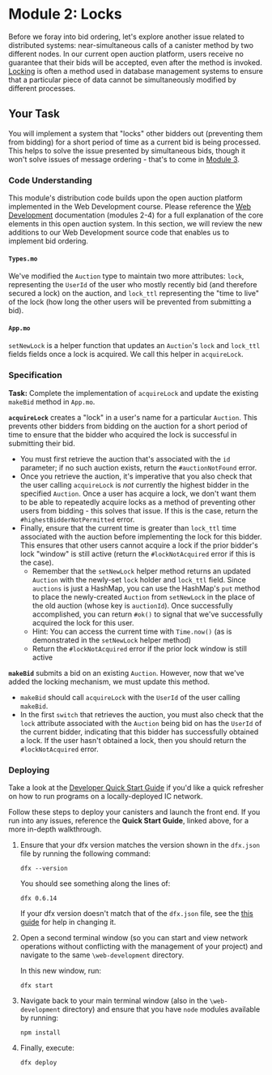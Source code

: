 # Module 2: Locks

Before we foray into bid ordering, let's explore another issue related to distributed systems: near-simultaneous calls of a canister method by two different nodes. In our current open auction platform, users receive no guarantee that their bids will be accepted, even after the method is invoked. [Locking](https://www.geeksforgeeks.org/implementation-of-locking-in-dbms/#:~:text=Locking%20protocols%20are%20used%20in,is%20called%20as%20Lock%20Manager.) is often a method used in database management systems to ensure that a particular piece of data cannot be simultaneously modified by different processes.

 ## Your Task

You will implement a system that "locks" other bidders out (preventing them from bidding) for a short period of time as a current bid is being processed. This helps to solve the issue presented by simultaneous bids, though it won't solve issues of message ordering - that's to come in [Module 3](/module-3.md). 

### Code Understanding

This module's distribution code builds upon the open auction platform implemented in the Web Development course. Please reference the [Web Development](https://github.com/DFINITY-Education/web-development) documentation (modules 2-4) for a full explanation of the core elements in this open auction system. In this section, we will review the new additions to our Web Development source code that enables us to implement bid ordering. 

#### `Types.mo`

We've modified the `Auction` type to maintain two more attributes: `lock`, representing the `UserId` of the user who mostly recently bid (and therefore secured a lock) on the auction, and `lock_ttl` representing the "time to live" of the lock (how long the other users will be prevented from submitting a bid).

#### `App.mo`

`setNewLock` is a helper function that updates an `Auction`'s `lock` and `lock_ttl` fields fields once a lock is acquired. We call this helper in `acquireLock`.

### Specification

**Task:** Complete the implementation of  `acquireLock` and update the existing `makeBid` method in `App.mo`.

**`acquireLock`** creates a "lock" in a user's name for a particular `Auction`. This prevents other bidders from bidding on the auction for a short period of time to ensure that the bidder who acquired the lock is successful in submitting their bid.

* You must first retrieve the auction that's associated with the `id` parameter; if no such auction exists, return the `#auctionNotFound` error. 
* Once you retrieve the auction, it's imperative that you also check that the user calling `acquireLock` is *not* currently the highest bidder in the specified `Auction`. Once a user has acquire a lock, we don't want them to be able to repeatedly acquire locks as a method of preventing other users from bidding - this solves that issue. If this is the case, return the `#highestBidderNotPermitted` error.
* Finally, ensure that the current time is greater than `lock_ttl` time associated with the auction before implementing the lock for this bidder. This ensures that other users cannot acquire a lock if the prior bidder's lock "window" is still active (return the `#lockNotAcquired` error if this is the case).
  * Remember that the `setNewLock` helper method returns an updated `Auction` with the newly-set `lock` holder and `lock_ttl` field. Since `auctions` is just a HashMap, you can use the HashMap's `put` method to place the newly-created `Auction` from `setNewLock` in the place of the old auction (whose key is `auctionId`). Once successfully accomplished, you can return `#ok()` to signal that we've successfully acquired the lock for this user. 
  * Hint: You can access the current time with `Time.now()` (as is demonstrated in the `setNewLock` helper method)
  * Return the `#lockNotAcquired` error if the prior lock window is still active

**`makeBid`** submits a bid on an existing `Auction`. However, now that we've added the locking mechanism, we must update this method.

* `makeBid` should call `acquireLock` with the `UserId` of the user calling `makeBid`.
* In the first `switch` that retrieves the auction, you must also check that the `lock` attribute associated with the `Auction` being bid on has the `UserId` of the current bidder, indicating that this bidder has successfully obtained a lock. If the user hasn't obtained a lock, then you should return the `#lockNotAcquired` error. 

### Deploying

Take a look at the [Developer Quick Start Guide](https://sdk.dfinity.org/docs/quickstart/quickstart.html) if you'd like a quick refresher on how to run programs on a locally-deployed IC network. 

Follow these steps to deploy your canisters and launch the front end. If you run into any issues, reference the **Quick Start Guide**, linked above,  for a more in-depth walkthrough.

1. Ensure that your dfx version matches the version shown in the `dfx.json` file by running the following command:

   ```
   dfx --version
   ```

   You should see something along the lines of:

   ```
   dfx 0.6.14
   ```

   If your dfx version doesn't match that of the `dfx.json` file, see the [this guide](https://sdk.dfinity.org/docs/developers-guide/install-upgrade-remove.html#install-version) for help in changing it. 

2. Open a second terminal window (so you can start and view network operations without conflicting with the management of your project) and navigate to the same `\web-development` directory.

   In this new window, run:

   ```
   dfx start
   ```

3. Navigate back to your main terminal window (also in the `\web-development` directory) and ensure that you have `node` modules available by running:

   ```
   npm install
   ```

4. Finally, execute:

   ```
   dfx deploy
   ```

